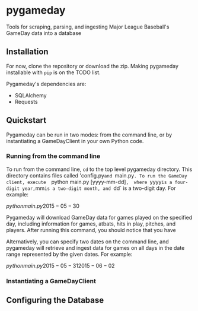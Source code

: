 # pygameday
Tools for scraping, parsing, and ingesting Major League Baseball's 
GameDay data into a database

## Installation
For now, clone the repository or download the zip. Making pygameday 
installable with `pip` is on the TODO list.

Pygameday's dependencies are:
* SQLAlchemy
* Requests

## Quickstart
Pygameday can be run in two modes: from the command line, or by 
instantiating a GameDayClient in your own Python code.

### Running from the command line
To run from the command line, `cd` to the top level pygameday 
directory. This directory contains files called 'config.py` and 
`main.py`. To run the GameDay client, execute 
`python main.py [yyyy-mm-dd]`, 
where `yyyy` is a four-digit year, `mm` is a two-digit month, and 
`dd` is a two-digit day.  For example:

$python main.py 2015-05-30$

Pygameday will download GameDay data for games played on the 
specified day, including information for games, atbats, hits in play, 
pitches, and players. After running this command, you should notice
that you have 

Alternatively, you can specify two dates on the command line, and
pygameday will retrieve and ingest data for games on all days 
in the date range represented by the given dates.  For example:

$python main.py 2015-05-31 2015-06-02$

### Instantiating a GameDayClient

## Configuring the Database
